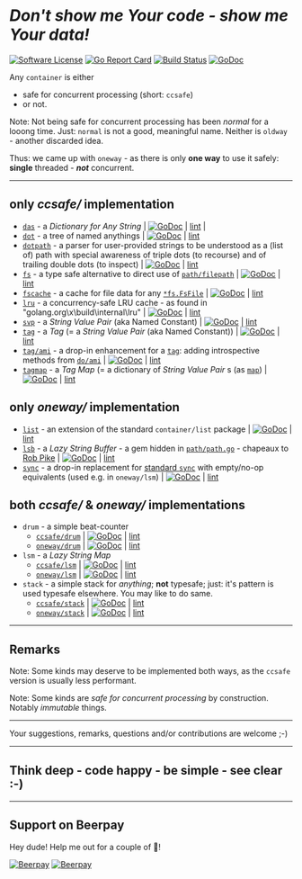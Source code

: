 # *Don't show me Your code - show me Your data!*

[![Software License](https://img.shields.io/badge/license-MIT-brightgreen.svg?style=flat-square)](LICENSE.md)
[![Go Report Card](https://goreportcard.com/badge/github.com/GoLangsam/container)](https://goreportcard.com/report/github.com/GoLangsam/container)
[![Build Status](https://travis-ci.org/GoLangsam/container.svg?branch=master)](https://travis-ci.org/GoLangsam/container)
[![GoDoc](https://godoc.org/github.com/GoLangsam/container?status.svg)](https://godoc.org/github.com/GoLangsam/container)

Any `container` is either
- safe for concurrent processing (short: `ccsafe`)
- or not.

Note: Not being safe for concurrent processing has been *normal* for a looong time.
Just: `normal` is not a good, meaningful name.
Neither is `oldway` - another discarded idea.

Thus: we came up with `oneway` - as there is only **one way** to use it safely: **single** threaded - ***not*** concurrent.

---
## only *ccsafe/* implementation
- [`das`](https://github.com/GoLangsam/container/blob/master/ccsafe/das) -
  a *Dictionary for Any String*
  |
  [![GoDoc](https://godoc.org/github.com/GoLangsam/container/ccsafe/das?status.svg)](https://godoc.org/github.com/GoLangsam/container/ccsafe/das)
  |
  [lint](http://go-lint.appspot.com/github.com/GoLangsam/container/ccsafe/das)
  |
- [`dot`](https://github.com/GoLangsam/container/blob/master/ccsafe/dot) -
  a tree of named anythings
  |
  [![GoDoc](https://godoc.org/github.com/GoLangsam/container/ccsafe/dot?status.svg)](https://godoc.org/github.com/GoLangsam/container/ccsafe/dot)
  |
  [lint](http://go-lint.appspot.com/github.com/GoLangsam/container/ccsafe/dot)
- [`dotpath`](https://github.com/GoLangsam/container/blob/master/ccsafe/dotpath) -
  a parser for user-provided strings to be understood as a (list of) path
  with special awareness of triple dots (to recourse) and of trailing double dots (to inspect)
  |
  [![GoDoc](https://godoc.org/github.com/GoLangsam/container/ccsafe/dotpath?status.svg)](https://godoc.org/github.com/GoLangsam/container/ccsafe/dotpath)
  |
  [lint](http://go-lint.appspot.com/github.com/GoLangsam/container/ccsafe/dotpath)
- [`fs`](https://github.com/GoLangsam/container/blob/master/ccsafe/fs) -
  a type safe alternative to direct use of [`path/filepath`](https://godoc.org/path/filepath)
  |
  [![GoDoc](https://godoc.org/github.com/GoLangsam/container/ccsafe/fs?status.svg)](https://godoc.org/github.com/GoLangsam/container/ccsafe/fs)
  |
  [lint](http://go-lint.appspot.com/github.com/GoLangsam/container/ccsafe/fs)
- [`fscache`](https://github.com/GoLangsam/container/blob/master/ccsafe/fscache) -
  a cache for file data for any
  [`*fs.FsFile`](https://godoc.org/github.com/GoLangsam/container/ccsafe/fs#FsFile)
  |
  [![GoDoc](https://godoc.org/github.com/GoLangsam/container/ccsafe/fscache?status.svg)](https://godoc.org/github.com/GoLangsam/container/ccsafe/fscache)
  |
  [lint](http://go-lint.appspot.com/github.com/GoLangsam/container/ccsafe/fscache)
- [`lru`](https://github.com/GoLangsam/container/blob/master/ccsafe/lru) -
  a concurrency-safe LRU cache - as found in "golang.org\x\build\internal\lru"
  |
  [![GoDoc](https://godoc.org/github.com/GoLangsam/container/ccsafe/lru?status.svg)](https://godoc.org/github.com/GoLangsam/container/ccsafe/lru)
  |
  [lint](http://go-lint.appspot.com/github.com/GoLangsam/container/ccsafe/lru)
- [`svp`](https://github.com/GoLangsam/container/blob/master/ccsafe/svp) -
  a *String Value Pair* (aka Named Constant)
  |
  [![GoDoc](https://godoc.org/github.com/GoLangsam/container/ccsafe/svp?status.svg)](https://godoc.org/github.com/GoLangsam/container/ccsafe/svp)
  |
  [lint](http://go-lint.appspot.com/github.com/GoLangsam/container/ccsafe/svp)
- [`tag`](https://github.com/GoLangsam/container/blob/master/ccsafe/tag) -
  a *Tag* (= a *String Value Pair* (aka Named Constant))
  |
  [![GoDoc](https://godoc.org/github.com/GoLangsam/container/ccsafe/tag?status.svg)](https://godoc.org/github.com/GoLangsam/container/ccsafe/tag)
  |
  [lint](http://go-lint.appspot.com/github.com/GoLangsam/container/ccsafe/tag)
- [`tag/ami`](https://github.com/GoLangsam/container/blob/master/ccsafe/tag/ami) -
  a drop-in enhancement for a [`tag`]((https://godoc.org/github.com/GoLangsam/container/ccsafe/tag) ):
  adding introspective methods from [`do/ami`](https://godoc.org/github.com/GoLangsam/do/ami)
  |
  [![GoDoc](https://godoc.org/github.com/GoLangsam/container/ccsafe/tag/ami?status.svg)](https://godoc.org/github.com/GoLangsam/container/ccsafe/tag/ami)
  |
  [lint](http://go-lint.appspot.com/github.com/GoLangsam/container/ccsafe/tag/ami)
- [`tagmap`](https://github.com/GoLangsam/container/blob/master/ccsafe/tagmap) -
  a *Tag Map* (= a dictionary of *String Value Pair* s (as [`map`](https://golang.org/ref/spec#Map_types))
  |
  [![GoDoc](https://godoc.org/github.com/GoLangsam/container/ccsafe/tagmap?status.svg)](https://godoc.org/github.com/GoLangsam/container/ccsafe/tagmap)
  |
  [lint](http://go-lint.appspot.com/github.com/GoLangsam/container/ccsafe/tagmap)
  
## only *oneway/* implementation
- [`list`](https://github.com/GoLangsam/container/blob/master/oneway/list) - 
  an extension of the standard `container/list` package
  |
  [![GoDoc](https://godoc.org/github.com/GoLangsam/container/oneway/list?status.svg)](https://godoc.org/github.com/GoLangsam/container/oneway/list)
  |
  [lint](http://go-lint.appspot.com/github.com/GoLangsam/container/oneway/list)
- [`lsb`](https://github.com/GoLangsam/container/blob/master/oneway/lsb) - 
  a *Lazy String Buffer* -
  a gem hidden in [`path/path.go`](https://golang.org/src/path/path.go) -
  chapeaux to [Rob Pike](https://en.wikipedia.org/wiki/Rob_Pike)
  |
  [![GoDoc](https://godoc.org/github.com/GoLangsam/container/oneway/lsb?status.svg)](https://godoc.org/github.com/GoLangsam/container/oneway/lsb)
  |
  [lint](http://go-lint.appspot.com/github.com/GoLangsam/container/oneway/lsb)
- [`sync`](https://github.com/GoLangsam/container/blob/master/oneway/sync) - 
  a drop-in replacement for [standard `sync`](https://godoc.org/path/filepath) with empty/no-op equivalents (used e.g. in `oneway/lsm`)
  |
  [![GoDoc](https://godoc.org/github.com/GoLangsam/container/oneway/sync?status.svg)](https://godoc.org/github.com/GoLangsam/container/oneway/sync)
  |
  [lint](http://go-lint.appspot.com/github.com/GoLangsam/container/oneway/sync)

## both *ccsafe/* & *oneway/* implementations
- `drum` - 
  a simple beat-counter
	- [`ccsafe/drum`](https://github.com/GoLangsam/container/blob/master/ccsafe/drum)
	  |
  [![GoDoc](https://godoc.org/github.com/GoLangsam/container/ccsafe/drum?status.svg)](https://godoc.org/github.com/GoLangsam/container/ccsafe/drum)
	  |
  [lint](http://go-lint.appspot.com/github.com/GoLangsam/container/oneway/drum)
	- [`oneway/drum`](https://github.com/GoLangsam/container/blob/master/oneway/drum)
	  |
  [![GoDoc](https://godoc.org/github.com/GoLangsam/container/oneway/drum?status.svg)](https://godoc.org/github.com/GoLangsam/container/oneway/drum)
	  |
  [lint](http://go-lint.appspot.com/github.com/GoLangsam/container/oneway/drum)
- `lsm` - 
  a *Lazy String Map*
	- [`ccsafe/lsm`](https://github.com/GoLangsam/container/blob/master/ccsafe/lsm)
	  |
  [![GoDoc](https://godoc.org/github.com/GoLangsam/container/ccsafe/lsm?status.svg)](https://godoc.org/github.com/GoLangsam/container/ccsafe/lsm)
	  |
  [lint](http://go-lint.appspot.com/github.com/GoLangsam/container/oneway/lsm)
	- [`oneway/lsm`](https://github.com/GoLangsam/container/blob/master/oneway/lsm)
	  |
  [![GoDoc](https://godoc.org/github.com/GoLangsam/container/oneway/lsm?status.svg)](https://godoc.org/github.com/GoLangsam/container/oneway/lsm)
	  |
  [lint](http://go-lint.appspot.com/github.com/GoLangsam/container/oneway/lsm)
- `stack` - 
  a simple stack for *anything*; **not** typesafe; just: it's pattern is used typesafe elsewhere. You may like to do same.
	- [`ccsafe/stack`](https://github.com/GoLangsam/container/blob/master/ccsafe/stack)
	  |
  [![GoDoc](https://godoc.org/github.com/GoLangsam/container/ccsafe/stack?status.svg)](https://godoc.org/github.com/GoLangsam/container/ccsafe/stack)
	  |
  [lint](http://go-lint.appspot.com/github.com/GoLangsam/container/oneway/stack)
	- [`oneway/stack`](https://github.com/GoLangsam/container/blob/master/oneway/stack)
	  |
  [![GoDoc](https://godoc.org/github.com/GoLangsam/container/oneway/stack?status.svg)](https://godoc.org/github.com/GoLangsam/container/oneway/stack)
	  |
  [lint](http://go-lint.appspot.com/github.com/GoLangsam/container/oneway/stack)

---
## Remarks

Note: Some kinds may deserve to be implemented both ways, as the `ccsafe` version is usually less performant.

Note: Some kinds are *safe for concurrent processing* by construction. Notably *immutable* things.

---
Your suggestions, remarks, questions and/or contributions are welcome ;-)

---
## Think deep - code happy - be simple - see clear :-)

---
## Support on Beerpay
Hey dude! Help me out for a couple of :beers:!

[![Beerpay](https://beerpay.io/GoLangsam/container/badge.svg?style=beer-square)](https://beerpay.io/GoLangsam/container)  [![Beerpay](https://beerpay.io/GoLangsam/container/make-wish.svg?style=flat-square)](https://beerpay.io/GoLangsam/container?focus=wish)